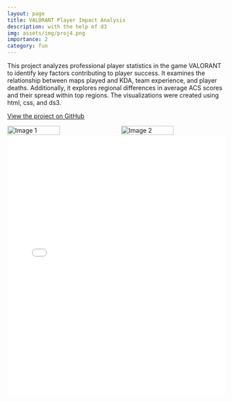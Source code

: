 ```yaml
---
layout: page
title: VALORANT Player Impact Analysis
description: with the help of d3
img: assets/img/proj4.png
importance: 2
category: fun
---
```


This project analyzes professional player statistics in the game VALORANT to identify key factors contributing to player success. It examines the relationship between maps played and KDA, team experience, and player deaths. Additionally, it explores regional differences in average ACS scores and their spread within top regions. The visualizations were created using html, css, and ds3.

[View the project on GitHub](https://github.com/Derek-Wen/vct-analysis-viz)

<div style="display:flex; justify-content:space-between;">
  <img src="../../assets/img/proj4_1.png" alt="Image 1" style="width:50%; margin-right:10px;">
  <img src="../../assets/img/proj4_2.png" alt="Image 2" style="width:50%; margin-left:10px;">
</div>

<embed src="../../assets/pdf/DSC106_Final_Project.pdf" type="application/pdf" width="100%" height="600px" />